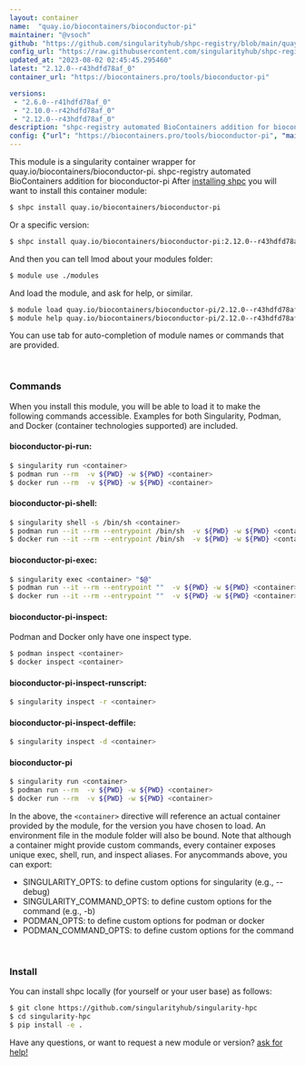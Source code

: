```yaml
---
layout: container
name:  "quay.io/biocontainers/bioconductor-pi"
maintainer: "@vsoch"
github: "https://github.com/singularityhub/shpc-registry/blob/main/quay.io/biocontainers/bioconductor-pi/container.yaml"
config_url: "https://raw.githubusercontent.com/singularityhub/shpc-registry/main/quay.io/biocontainers/bioconductor-pi/container.yaml"
updated_at: "2023-08-02 02:45:45.295460"
latest: "2.12.0--r43hdfd78af_0"
container_url: "https://biocontainers.pro/tools/bioconductor-pi"

versions:
 - "2.6.0--r41hdfd78af_0"
 - "2.10.0--r42hdfd78af_0"
 - "2.12.0--r43hdfd78af_0"
description: "shpc-registry automated BioContainers addition for bioconductor-pi"
config: {"url": "https://biocontainers.pro/tools/bioconductor-pi", "maintainer": "@vsoch", "description": "shpc-registry automated BioContainers addition for bioconductor-pi", "latest": {"2.12.0--r43hdfd78af_0": "sha256:95e52f9ab7c94835c31db14bd9b29110ed55bd50c098669721b36fb2fa6239f4"}, "tags": {"2.6.0--r41hdfd78af_0": "sha256:8daecc7bc02198e662ce6dff95324b2e453a72e54d03795948c478ebac0ff343", "2.10.0--r42hdfd78af_0": "sha256:aeb07918cfec0d1dbb3eb903cf77a6242a66e23c3ee840330f85c9891c9319ab", "2.12.0--r43hdfd78af_0": "sha256:95e52f9ab7c94835c31db14bd9b29110ed55bd50c098669721b36fb2fa6239f4"}, "docker": "quay.io/biocontainers/bioconductor-pi"}
---
```


This module is a singularity container wrapper for quay.io/biocontainers/bioconductor-pi.
shpc-registry automated BioContainers addition for bioconductor-pi
After [installing shpc](#install) you will want to install this container module:


```bash
$ shpc install quay.io/biocontainers/bioconductor-pi
```

Or a specific version:

```bash
$ shpc install quay.io/biocontainers/bioconductor-pi:2.12.0--r43hdfd78af_0
```

And then you can tell lmod about your modules folder:

```bash
$ module use ./modules
```

And load the module, and ask for help, or similar.

```bash
$ module load quay.io/biocontainers/bioconductor-pi/2.12.0--r43hdfd78af_0
$ module help quay.io/biocontainers/bioconductor-pi/2.12.0--r43hdfd78af_0
```

You can use tab for auto-completion of module names or commands that are provided.

<br>

### Commands

When you install this module, you will be able to load it to make the following commands accessible.
Examples for both Singularity, Podman, and Docker (container technologies supported) are included.

#### bioconductor-pi-run:

```bash
$ singularity run <container>
$ podman run --rm  -v ${PWD} -w ${PWD} <container>
$ docker run --rm  -v ${PWD} -w ${PWD} <container>
```

#### bioconductor-pi-shell:

```bash
$ singularity shell -s /bin/sh <container>
$ podman run --it --rm --entrypoint /bin/sh  -v ${PWD} -w ${PWD} <container>
$ docker run --it --rm --entrypoint /bin/sh  -v ${PWD} -w ${PWD} <container>
```

#### bioconductor-pi-exec:

```bash
$ singularity exec <container> "$@"
$ podman run --it --rm --entrypoint ""  -v ${PWD} -w ${PWD} <container> "$@"
$ docker run --it --rm --entrypoint ""  -v ${PWD} -w ${PWD} <container> "$@"
```

#### bioconductor-pi-inspect:

Podman and Docker only have one inspect type.

```bash
$ podman inspect <container>
$ docker inspect <container>
```

#### bioconductor-pi-inspect-runscript:

```bash
$ singularity inspect -r <container>
```

#### bioconductor-pi-inspect-deffile:

```bash
$ singularity inspect -d <container>
```



#### bioconductor-pi

```bash
$ singularity run <container>
$ podman run --rm  -v ${PWD} -w ${PWD} <container>
$ docker run --rm  -v ${PWD} -w ${PWD} <container>
```


In the above, the `<container>` directive will reference an actual container provided
by the module, for the version you have chosen to load. An environment file in the
module folder will also be bound. Note that although a container
might provide custom commands, every container exposes unique exec, shell, run, and
inspect aliases. For anycommands above, you can export:

 - SINGULARITY_OPTS: to define custom options for singularity (e.g., --debug)
 - SINGULARITY_COMMAND_OPTS: to define custom options for the command (e.g., -b)
 - PODMAN_OPTS: to define custom options for podman or docker
 - PODMAN_COMMAND_OPTS: to define custom options for the command

<br>

### Install

You can install shpc locally (for yourself or your user base) as follows:

```bash
$ git clone https://github.com/singularityhub/singularity-hpc
$ cd singularity-hpc
$ pip install -e .
```

Have any questions, or want to request a new module or version? [ask for help!](https://github.com/singularityhub/singularity-hpc/issues)